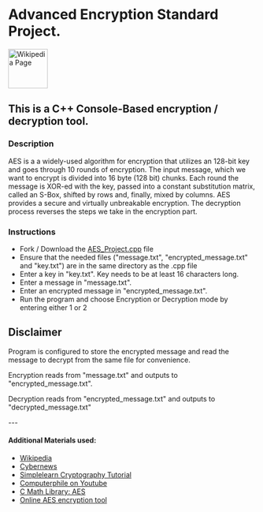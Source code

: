 # Advanced Encryption Standard Project.

<a href="https://en.wikipedia.org/wiki/Advanced_Encryption_Standard">
<img alt="Wikipedia Page" src="https://upload.wikimedia.org/wikipedia/en/thumb/8/80/Wikipedia-logo-v2.svg/1200px-Wikipedia-logo-v2.svg.png" width="80"/>
</a>


## This is a C++ Console-Based encryption / decryption tool.

### Description

AES is a a widely-used algorithm for encryption that utilizes an 128-bit key and goes through 10 rounds of encryption. The input message, which we want to encrypt is divided into 16 byte (128 bit) chunks. Each round the message is XOR-ed with the key, passed into a constant substitution matrix, called an S-Box, shifted by rows and, finally, mixed by columns.
AES provides a secure and virtually unbreakable encryption.
The decryption process reverses the steps we take in the encryption part.


### Instructions

- Fork / Download the [AES_Project.cpp](AES_Project.cpp) file
- Ensure that the needed files ("message.txt", "encrypted_message.txt" and "key.txt") are in the same directory as the .cpp file
- Enter a key in "key.txt". Key needs to be at least 16 characters long.
- Enter a message in "message.txt".
- Enter an encrypted message in "encrypted_message.txt".
- Run the program and choose Encryption or Decryption mode by entering either 1 or 2


## Disclaimer

Program is configured to store the encrypted message and read the message to decrypt from the same file for convenience. 

<p> Encryption reads from "message.txt" and outputs to "encrypted_message.txt". </p>
<p> Decryption reads from "encrypted_message.txt" and outputs to "decrypted_message.txt"</p>
---

#### Additional Materials used: 
* [Wikipedia](https://en.wikipedia.org/wiki/Advanced_Encryption_Standard)
* [Cybernews](https://cybernews.com/resources/what-is-aes-encryption/)
* [Simplelearn Cryptography Tutorial](https://www.simplilearn.com/tutorials/cryptography-tutorial/aes-encryption)
* [Computerphile on Youtube](https://www.youtube.com/watch?v=O4xNJsjtN6E)
* [C Math Library: AES](https://www.youtube.com/watch?v=BKAaT8_Ql20)
* [Online AES encryption tool](http://aes.online-domain-tools.com/)
